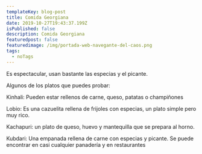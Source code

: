 ```yaml
---
templateKey: blog-post
title: Comida Georgiana
date: 2019-10-27T19:43:37.199Z
isPublished: false
description: Comida Georgiana
featuredpost: false
featuredimage: /img/portada-web-navegante-del-caos.png
tags:
  - noTags
---
```

 Es espectacular, usan bastante las especias y el picante. 

Algunos de los platos que puedes probar:

Kinhali: Pueden estar rellenos de carne, queso, patatas o champiñones

Lobio: Es una cazuelita rellena de frijoles con especias, un plato simple pero muy rico.

Kachapuri: un plato de queso, huevo y mantequilla que se prepara al horno.

Kubdari: Una empanada rellena de carne con especias y picante. Se puede encontrar en casi cualquier panadería y en restaurantes
